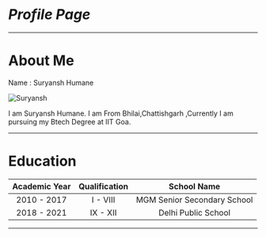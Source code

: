 # *Profile Page*
----
# About Me

Name : Suryansh Humane

![Suryansh](https://www.google.com/imgres?imgurl=https%3A%2F%2Fconteudo.imguol.com.br%2Fc%2Fentretenimento%2F16%2F2017%2F06%2F27%2Fnaruto-1498593686428_v2_3x4.png&tbnid=AGRLOxNU2miDYM&vet=10CAwQxiAoBGoXChMIqL3IrKzE_gIVAAAAAB0AAAAAEAc..i&imgrefurl=https%3A%2F%2Fentretenimento.uol.com.br%2Fnoticias%2Fredacao%2F2020%2F03%2F23%2Fobrigado-naruto-fas-twitter.htm&docid=Noo-iky0wc2EeM&w=810&h=1080&itg=1&q=naruto%20images&client=ubuntu&ved=0CAwQxiAoBGoXChMIqL3IrKzE_gIVAAAAAB0AAAAAEAc)

I am Suryansh Humane. I am From Bhilai,Chattishgarh ,Currently I am pursuing my Btech Degree at IIT Goa.

-----

# Education

|Academic Year| Qualification  | School Name   |
|:-----------:|:--------------:|:-------------:|
|2010 - 2017  | I - VIII       | MGM Senior Secondary School|
|2018 - 2021  | IX - XII       | Delhi Public School|


-------


